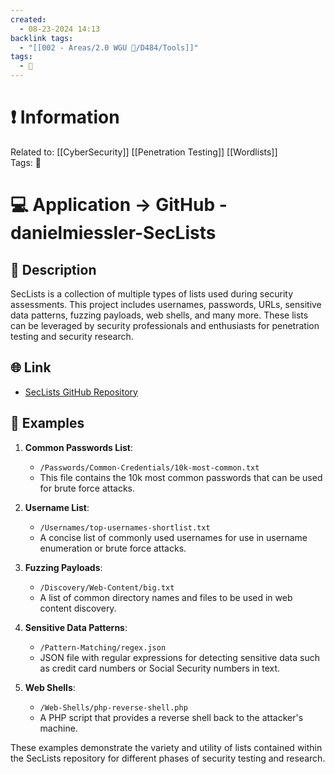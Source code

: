 ```yaml
---
created:
  - 08-23-2024 14:13
backlink tags:
  - "[[002 - Areas/2.0 WGU 📝/D484/Tools]]"
tags:
  - 📓
---
```

# ❗ Information
Related to: [[CyberSecurity]] [[Penetration Testing]] [[Wordlists]]  
Tags: 📓

# 💻 Application -> GitHub - danielmiessler-SecLists

## 🧾 Description
SecLists is a collection of multiple types of lists used during security assessments. This project includes usernames, passwords, URLs, sensitive data patterns, fuzzing payloads, web shells, and many more. These lists can be leveraged by security professionals and enthusiasts for penetration testing and security research.

## 🌐 Link
- [SecLists GitHub Repository](https://github.com/danielmiessler/SecLists)

## 🤸 Examples
1. **Common Passwords List**:
    - `/Passwords/Common-Credentials/10k-most-common.txt`
    - This file contains the 10k most common passwords that can be used for brute force attacks.

2. **Username List**:
    - `/Usernames/top-usernames-shortlist.txt`
    - A concise list of commonly used usernames for use in username enumeration or brute force attacks.

3. **Fuzzing Payloads**:
    - `/Discovery/Web-Content/big.txt`
    - A list of common directory names and files to be used in web content discovery.

4. **Sensitive Data Patterns**:
    - `/Pattern-Matching/regex.json`
    - JSON file with regular expressions for detecting sensitive data such as credit card numbers or Social Security numbers in text.

5. **Web Shells**:
    - `/Web-Shells/php-reverse-shell.php`
    - A PHP script that provides a reverse shell back to the attacker's machine.
    
These examples demonstrate the variety and utility of lists contained within the SecLists repository for different phases of security testing and research.